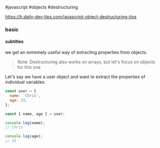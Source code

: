 #javascript #objects #destructuring

https://h.daily-dev-tips.com/javascript-object-destructuring-tips

### basic

#### subtitles
we get an extremely useful way of extracting properties from objects.

> Note: Destructuring also works on arrays, but let's focus on objects for this one

Let's say we have a user object and want to extract the properties of individual variables.

```js 
const user = {
  name: 'Chris',
  age: 33,
};  

const { name, age } = user;

console.log(name);
// Chris

console.log(age);
// 33


``` 